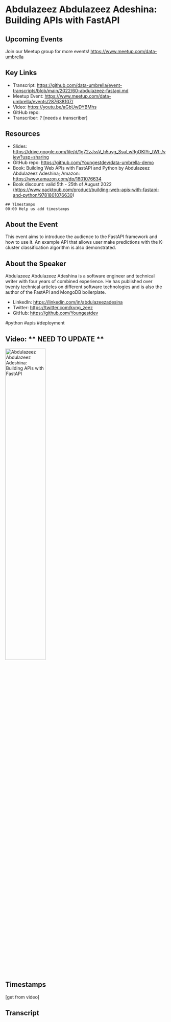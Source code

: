# Abdulazeez Abdulazeez Adeshina:  Building APIs with FastAPI

## Upcoming Events
Join our Meetup group for more events!
https://www.meetup.com/data-umbrella

## Key Links
- Transcript: https://github.com/data-umbrella/event-transcripts/blob/main/2022/60-abdulazeez-fastapi.md 
- Meetup Event: https://www.meetup.com/data-umbrella/events/287638107/ 
- Video: https://youtu.be/aGbUwDYBMhs
- GitHub repo:  
- Transcriber:  ? [needs a transcriber]

## Resources
- Slides: https://drive.google.com/file/d/1g72zJssV_h5uyg_SsuLwRgOKIYr_tWf-/view?usp=sharing
- GitHub repo: https://github.com/Youngestdev/data-umbrella-demo
- Book: Building Web APIs with FastAPI and Python by Abdulazeez Abdulazeez Adeshina; Amazon: https://www.amazon.com/dp/1801076634
- Book discount:  valid 5th - 25th of August 2022 (https://www.packtpub.com/product/building-web-apis-with-fastapi-and-python/9781801076630)


```
## Timestamps
00:00 Help us add timestamps
```

## About the Event
This event aims to introduce the audience to the FastAPI framework and how to use it. An example API that allows user make predictions with the K-cluster classification algorithm is also demonstrated.

## About the Speaker
Abdulazeez Abdulazeez Adeshina is a software engineer and technical writer with four years of combined experience. He has published over twenty technical articles on different software technologies and is also the author of the FastAPI and MongoDB boilerplate.

- LinkedIn: https://linkedin.com/in/abdulazeezadesina
- Twitter: https://twitter.com/kvng_zeez
- GitHub: https://github.com/Youngestdev

#python #apis #deployment

## Video:  ** NEED TO UPDATE **
<a href="http://www.youtube.com/watch?feature=player_embedded&v=NbmdFJsnuuo" target="_blank"><img src="http://img.youtube.com/vi/NbmdFJsnuuo/0.jpg"
alt="Abdulazeez Abdulazeez Adeshina:  Building APIs with FastAPI" width="50%" /></a>

## Timestamps
[get from video]

## Transcript
